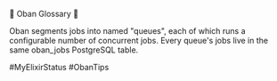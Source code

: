 📖 Oban Glossary 📖

Oban segments jobs into named "queues", each of which runs a configurable number of concurrent jobs. Every queue's jobs live in the same oban_jobs PostgreSQL table.

#MyElixirStatus #ObanTips
